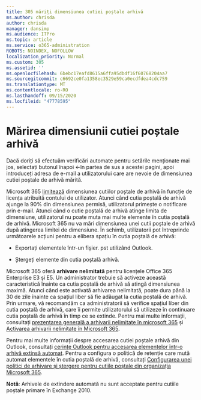 ```yaml
---
title: 305 măriți dimensiunea cutiei poștale arhivă
ms.author: chrisda
author: chrisda
manager: dansimp
ms.audience: ITPro
ms.topic: article
ms.service: o365-administration
ROBOTS: NOINDEX, NOFOLLOW
localization_priority: Normal
ms.custom: 305
ms.assetid: ''
ms.openlocfilehash: 6bebc17eafd8615a6ffa95dbdf16f60768204aa7
ms.sourcegitcommit: c6692ce0fa1358ec3529e59ca0ecdfdea4cdc759
ms.translationtype: MT
ms.contentlocale: ro-RO
ms.lasthandoff: 09/15/2020
ms.locfileid: "47778595"
---
```

# <a name="increase-the-archive-mailbox-size"></a>Mărirea dimensiunii cutiei poștale arhivă


Dacă doriți să efectuăm verificări automate pentru setările menționate mai jos, selectați butonul înapoi <-în partea de sus a acestei pagini, apoi introduceți adresa de e-mail a utilizatorului care are nevoie de dimensiunea cutiei poștale de arhivă mărită.

Microsoft 365 [limitează](https://docs.microsoft.com/office365/servicedescriptions/exchange-online-service-description/exchange-online-limits#mailbox-storage-limits) dimensiunea cutiilor poștale de arhivă în funcție de licența atribuită contului de utilizator. Atunci când cutia poștală de arhivă ajunge la 90% din dimensiunea permisă, utilizatorul primește o notificare prin e-mail. Atunci când o cutie poștală de arhivă atinge limita de dimensiune, utilizatorul nu poate muta mai multe elemente în cutia poștală de arhivă. Microsoft 365 nu va mări dimensiunea unei cutii poștale de arhivă după atingerea limitei de dimensiune. În schimb, utilizatorii pot întreprinde următoarele acțiuni pentru a elibera spațiu în cutia poștală de arhivă:

- Exportați elementele într-un fișier. pst utilizând Outlook.

- Ștergeți elemente din cutia poștală arhivă.

Microsoft 365 oferă **arhivare nelimitată** pentru licențele Office 365 Enterprise E3 și E5. Un administrator trebuie să activeze această caracteristică înainte ca cutia poștală de arhivă să atingă dimensiunea maximă. Atunci când este activată arhivarea nelimitată, poate dura până la 30 de zile înainte ca spațiul liber să fie adăugat la cutia poștală de arhivă. Prin urmare, vă recomandăm ca administratorii să verifice spațiul liber din cutia poștală de arhivă, care îi permite utilizatorului să utilizeze în continuare cutia poștală de arhivă în timp ce se extinde. Pentru mai multe informații, consultați [prezentarea generală a arhivarii nelimitate în microsoft 365](https://docs.microsoft.com/microsoft-365/compliance/unlimited-archiving) și [Activarea arhivarii nelimitate în Microsoft 365](https://docs.microsoft.com/microsoft-365/compliance/enable-unlimited-archiving).

Pentru mai multe informații despre accesarea cutiei poștale arhivă din Outlook, consultați [cerințe Outlook pentru accesarea elementelor într-o arhivă extinsă automat](https://docs.microsoft.com/microsoft-365/compliance/unlimited-archiving#outlook-requirements-for-accessing-items-in-an-auto-expanded-archive). Pentru a configura o politică de retenție care mută automat elementele în cutia poștală de arhivă, consultați [Configurarea unei politici de arhivare și ștergere pentru cutiile poștale din organizația Microsoft 365](https://docs.microsoft.com/microsoft-365/compliance/set-up-an-archive-and-deletion-policy-for-mailboxes).

**Notă**: Arhivele de extindere automată nu sunt acceptate pentru cutiile poștale primare în Exchange 2010.
